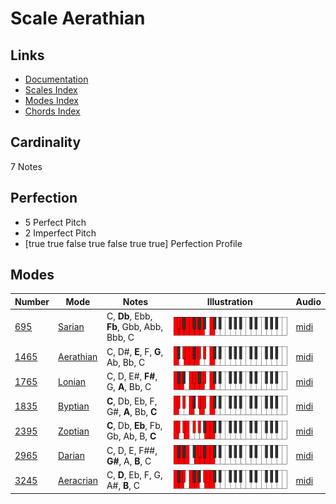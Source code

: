 # Scale Aerathian

## Links

- [Documentation](README.md)
- [Scales Index](Scales.md)
- [Modes Index](Modes.md)
- [Chords Index](Chords.md)

## Cardinality

7 Notes

## Perfection

- 5 Perfect Pitch
- 2 Imperfect Pitch
- [true true false true false true true] Perfection Profile

## Modes

| Number | Mode | Notes | Illustration | Audio |
|--------|------|-------|--------------|-------|
| [695](https://ianring.com/musictheory/scales/695) | [Sarian](ModeSarian.md) | C, **Db**, Ebb, **Fb**, Gbb, Abb, Bbb, C | ![CNaturalSarian](ModeCNaturalSarian.png) | [midi](https://github.com/edipermadi/music/blob/main/docs/ModeCNaturalSarian.mid?raw=true) | 
| [1465](https://ianring.com/musictheory/scales/1465) | [Aerathian](ModeAerathian.md) | C, D#, **E**, F, **G**, Ab, Bb, C | ![CNaturalAerathian](ModeCNaturalAerathian.png) | [midi](https://github.com/edipermadi/music/blob/main/docs/ModeCNaturalAerathian.mid?raw=true) | 
| [1765](https://ianring.com/musictheory/scales/1765) | [Lonian](ModeLonian.md) | C, D, E#, **F#**, G, **A**, Bb, C | ![CNaturalLonian](ModeCNaturalLonian.png) | [midi](https://github.com/edipermadi/music/blob/main/docs/ModeCNaturalLonian.mid?raw=true) | 
| [1835](https://ianring.com/musictheory/scales/1835) | [Byptian](ModeByptian.md) | **C**, Db, Eb, F, G#, **A**, Bb, **C** | ![CNaturalByptian](ModeCNaturalByptian.png) | [midi](https://github.com/edipermadi/music/blob/main/docs/ModeCNaturalByptian.mid?raw=true) | 
| [2395](https://ianring.com/musictheory/scales/2395) | [Zoptian](ModeZoptian.md) | **C**, Db, **Eb**, Fb, Gb, Ab, B, **C** | ![CNaturalZoptian](ModeCNaturalZoptian.png) | [midi](https://github.com/edipermadi/music/blob/main/docs/ModeCNaturalZoptian.mid?raw=true) | 
| [2965](https://ianring.com/musictheory/scales/2965) | [Darian](ModeDarian.md) | C, D, E, F##, **G#**, A, **B**, C | ![CNaturalDarian](ModeCNaturalDarian.png) | [midi](https://github.com/edipermadi/music/blob/main/docs/ModeCNaturalDarian.mid?raw=true) | 
| [3245](https://ianring.com/musictheory/scales/3245) | [Aeracrian](ModeAeracrian.md) | C, **D**, Eb, F, G, A#, **B**, C | ![CNaturalAeracrian](ModeCNaturalAeracrian.png) | [midi](https://github.com/edipermadi/music/blob/main/docs/ModeCNaturalAeracrian.mid?raw=true) | 
